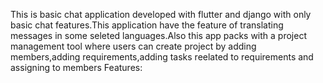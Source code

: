 This is basic chat application developed with flutter and django with only basic chat features.This application have the feature of translating messages in some seleted languages.Also this app packs with a project management tool where users can create project by adding members,adding requirements,adding tasks reelated to requirements and assigning to members
Features:


       
